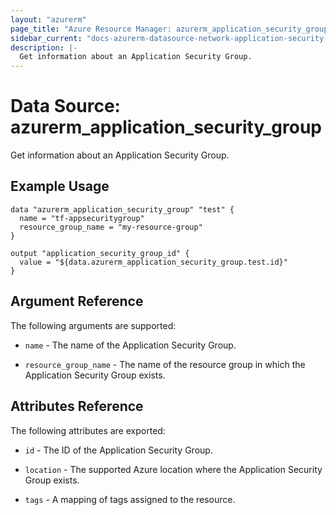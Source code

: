 ```yaml
---
layout: "azurerm"
page_title: "Azure Resource Manager: azurerm_application_security_group"
sidebar_current: "docs-azurerm-datasource-network-application-security-group"
description: |-
  Get information about an Application Security Group.
---
```


# Data Source: azurerm_application_security_group

Get information about an Application Security Group.

## Example Usage

```hcl
data "azurerm_application_security_group" "test" {
  name = "tf-appsecuritygroup"
  resource_group_name = "my-resource-group"
}

output "application_security_group_id" {
  value = "${data.azurerm_application_security_group.test.id}"
}
```

## Argument Reference

The following arguments are supported:

* `name` - The name of the Application Security Group.

* `resource_group_name` - The name of the resource group in which the Application Security Group exists.

## Attributes Reference

The following attributes are exported:

* `id` - The ID of the Application Security Group.

* `location` - The supported Azure location where the Application Security Group exists.

* `tags` - A mapping of tags assigned to the resource.
